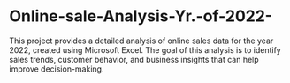 # Online-sale-Analysis-Yr.-of-2022-
This project provides a detailed analysis of online sales data for the year 2022, created using Microsoft Excel. The goal of this analysis is to identify sales trends, customer behavior, and business insights that can help improve decision-making.
